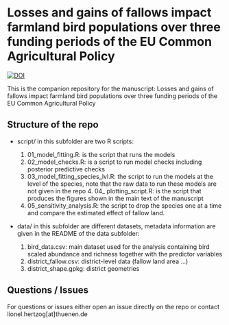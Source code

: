 
# Losses and gains of fallows impact farmland bird populations over three funding periods of the EU Common Agricultural Policy
[![DOI](https://zenodo.org/badge/410768453.svg)](https://zenodo.org/badge/latestdoi/410768453)


This is the companion repository for the manuscript: Losses and gains of fallows impact farmland bird populations over three funding periods of the EU Common Agricultural Policy

## Structure of the repo

* script/ in this subfolder are two R scripts:
	1. 01_model_fitting.R: is the script that runs the models 
	2. 02_model_checks.R: is a script to run model checks including posterior predictive checks	
	3. 03_model_fitting_species_lvl.R: the script to run the models at the level of the species, note that the raw data to run these models are not given in the repo
        4. 04_ plotting_script.R: is the script that produces the figures shown in the main text of the manuscript
	5. 05_sensitivity_analysis.R: the script to drop the species one at a time and compare the estimated effect of fallow land. 

* data/ in this subfolder are different datasets, metadata information are given in the README of the data subfolder:
	1. bird_data.csv: main dataset used for the analysis containing bird scaled abundance and richness together with the predictor variables
	2. district_fallow.csv: district-level data (fallow land area ...)
	3. district_shape.gpkg: district geometries

## Questions / Issues

For questions or issues either open an issue directly on the repo or contact lionel.hertzog[at]thuenen.de
